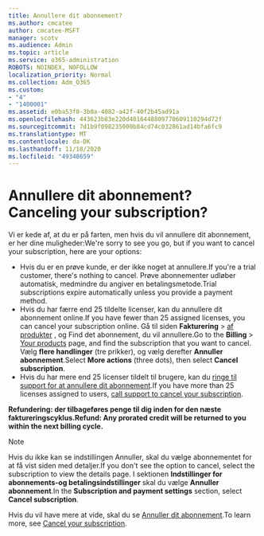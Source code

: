 ```yaml
---
title: Annullere dit abonnement?
ms.author: cmcatee
author: cmcatee-MSFT
manager: scotv
ms.audience: Admin
ms.topic: article
ms.service: o365-administration
ROBOTS: NOINDEX, NOFOLLOW
localization_priority: Normal
ms.collection: Adm_O365
ms.custom:
- "4"
- "1400001"
ms.assetid: e0ba53f0-3b0a-4082-a42f-40f2b45ad91a
ms.openlocfilehash: 443623b83e220d4016448809770609110294d72f
ms.sourcegitcommit: 7d1b9f098235000b84cd74c032861ad14bfa6fc9
ms.translationtype: MT
ms.contentlocale: da-DK
ms.lasthandoff: 11/18/2020
ms.locfileid: "49348659"
---
```

# <a name="canceling-your-subscription"></a><span data-ttu-id="274d5-102">Annullere dit abonnement?</span><span class="sxs-lookup"><span data-stu-id="274d5-102">Canceling your subscription?</span></span>

<span data-ttu-id="274d5-103">Vi er kede af, at du er på farten, men hvis du vil annullere dit abonnement, er her dine muligheder:</span><span class="sxs-lookup"><span data-stu-id="274d5-103">We're sorry to see you go, but if you want to cancel your subscription, here are your options:</span></span>
  
- <span data-ttu-id="274d5-104">Hvis du er en prøve kunde, er der ikke noget at annullere.</span><span class="sxs-lookup"><span data-stu-id="274d5-104">If you're a trial customer, there's nothing to cancel.</span></span> <span data-ttu-id="274d5-105">Prøve abonnementer udløber automatisk, medmindre du angiver en betalingsmetode.</span><span class="sxs-lookup"><span data-stu-id="274d5-105">Trial subscriptions expire automatically unless you provide a payment method.</span></span>
- <span data-ttu-id="274d5-106">Hvis du har færre end 25 tildelte licenser, kan du annullere dit abonnement online.</span><span class="sxs-lookup"><span data-stu-id="274d5-106">If you have fewer than 25 assigned licenses, you can cancel your subscription online.</span></span> <span data-ttu-id="274d5-107">Gå til siden **Fakturering** \> [af produkter](https://go.microsoft.com/fwlink/p/?linkid=842054) , og Find det abonnement, du vil annullere.</span><span class="sxs-lookup"><span data-stu-id="274d5-107">Go to the **Billing** \> [Your products](https://go.microsoft.com/fwlink/p/?linkid=842054) page, and find the subscription that you want to cancel.</span></span> <span data-ttu-id="274d5-108">Vælg **flere handlinger** (tre prikker), og vælg derefter **Annuller abonnement**.</span><span class="sxs-lookup"><span data-stu-id="274d5-108">Select **More actions** (three dots), then select **Cancel subscription**.</span></span>
- <span data-ttu-id="274d5-109">Hvis du har mere end 25 licenser tildelt til brugere, kan du [ringe til support for at annullere dit abonnement](https://docs.microsoft.com/microsoft-365/admin/contact-support-for-business-products?view=o365-worldwide).</span><span class="sxs-lookup"><span data-stu-id="274d5-109">If you have more than 25 licenses assigned to users, [call support to cancel your subscription](https://docs.microsoft.com/microsoft-365/admin/contact-support-for-business-products?view=o365-worldwide).</span></span>
  
<span data-ttu-id="274d5-110">**Refundering: der tilbageføres penge til dig inden for den næste faktureringscyklus.**</span><span class="sxs-lookup"><span data-stu-id="274d5-110">**Refund: Any prorated credit will be returned to you within the next billing cycle.**</span></span>

> [!NOTE]
> <span data-ttu-id="274d5-111">Hvis du ikke kan se indstillingen Annuller, skal du vælge abonnementet for at få vist siden med detaljer.</span><span class="sxs-lookup"><span data-stu-id="274d5-111">If you don't see the option to cancel, select the subscription to view the details page.</span></span> <span data-ttu-id="274d5-112">I sektionen **Indstillinger for abonnements-og betalingsindstillinger** skal du vælge **Annuller abonnement**.</span><span class="sxs-lookup"><span data-stu-id="274d5-112">In the **Subscription and payment settings** section, select **Cancel subscription**.</span></span>

<span data-ttu-id="274d5-113">Hvis du vil have mere at vide, skal du se [Annuller dit abonnement](https://docs.microsoft.com/microsoft-365/commerce/subscriptions/cancel-your-subscription).</span><span class="sxs-lookup"><span data-stu-id="274d5-113">To learn more, see [Cancel your subscription](https://docs.microsoft.com/microsoft-365/commerce/subscriptions/cancel-your-subscription).</span></span>
